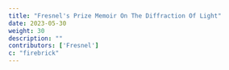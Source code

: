 ```yaml
---
title: "Fresnel's Prize Memoir On The Diffraction Of Light"
date: 2023-05-30
weight: 30
description: ""
contributors: ['Fresnel']
c: "firebrick"
---
```


